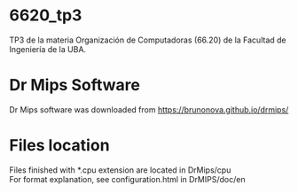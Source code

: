 # 6620_tp3
TP3 de la materia Organización de Computadoras (66.20) de la Facultad de Ingeniería de la UBA.

# Dr Mips Software
Dr Mips software was downloaded from https://brunonova.github.io/drmips/

# Files location
Files finished with *.cpu extension are located in DrMips/cpu <br>
For format explanation, see configuration.html in DrMIPS/doc/en
